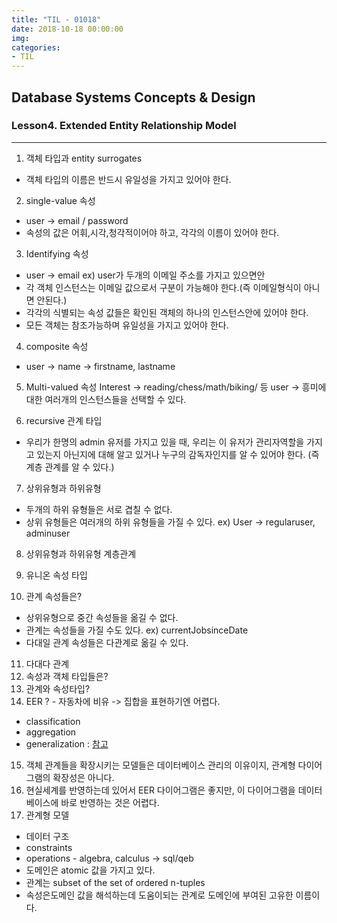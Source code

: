 ```yaml
---
title: "TIL - 01018"
date: 2018-10-18 00:00:00
img:
categories:
- TIL
---
```


## Database Systems Concepts & Design
### Lesson4. Extended Entity Relationship Model

---

1. 객체 타입과 entity surrogates
- 객체 타입의 이름은 반드시 유일성을 가지고 있어야 한다.

2. single-value 속성
- user -> email / password
- 속성의 값은 어휘,시각,청각적이어야 하고, 각각의 이름이 있어야 한다.

3. Identifying 속성
- user -> email ex) user가 두개의 이메일 주소를 가지고 있으면안
- 각 객체 인스턴스는 이메일 값으로서 구분이 가능해야 한다.(즉 이메일형식이 아니면 안된다.)
- 각각의 식별되는 속성 값들은 확인된 객체의 하나의 인스턴스안에 있어야 한다.
- 모든 객체는 참조가능하며 유일성을 가지고 있어야 한다.

4. composite 속성
- user -> name -> firstname, lastname

5. Multi-valued 속성
Interest -> reading/chess/math/biking/ 등
user -> 흥미에 대한 여러개의 인스턴스들을 선택할 수 있다.

6. recursive 관계 타입
- 우리가 한명의 admin 유저를 가지고 있을 때, 우리는 이 유저가 관리자역할을 가지고 있는지 아닌지에 대해 알고 있거나 누구의 감독자인지를 알 수 있어야 한다. (즉 계층 관계를 알 수 있다.)

7. 상위유형과 하위유형
- 두개의 하위 유형들은 서로 겹칠 수 없다.
- 상위 유형들은 여러개의 하위 유형들을 가질 수 있다. ex) User -> regularuser, adminuser

8. 상위유형과 하위유형 계층관계

9. 유니온 속성 타입

10. 관계 속성들은?
- 상위유형으로 중간 속성들을 옮길 수 없다.
- 관계는 속성들을 가질 수도 있다. ex) currentJobsinceDate
- 다대일 관계 속성들은 다관계로 옮길 수 있다.

11. 다대다 관계
12. 속성과 객체 타입들은?
13. 관계와 속성타입?
14. EER ? - 자동차에 비유 -> 집합을 표현하기엔 어렵다.
- classification
- aggregation
- generalization :
[참고](https://m.blog.naver.com/PostView.nhn?blogId=sejin7307&logNo=140126585889&proxyReferer=https%3A%2F%2Fwww.google.co.kr%2F)
15. 객체 관계들을 확장시키는 모델들은 데이터베이스 관리의 이유이지, 관계형 다이어그램의 확장성은 아니다.
16. 현실세계를 반영하는데 있어서 EER 다이어그램은 좋지만, 이 다이어그램을 데이터베이스에 바로 반영하는 것은 어렵다.
17. 관계형 모델
- 데이터 구조
- constraints
- operations - algebra, calculus -> sql/qeb
- 도메인은 atomic 값을 가지고 있다.
- 관계는 subset of the set of ordered n-tuples
- 속성은도메인 값을 해석하는데 도움이되는 관계로 도메인에 부여된 고유한 이름이다.
